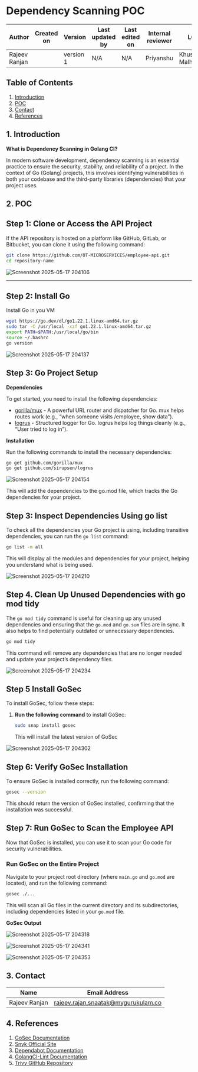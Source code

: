 # Dependency Scanning POC

| Author      | Created on  | Version    | Last updated by | Last edited on | Internal reviewer |   L0     |    L1     |    L2   |
|-------------|-------------|------------|-----------------|----------------|-------------------|----------|-----------|-----------|
| Rajeev Ranjan    |     | version 1  | N/A        |     N/A   |     Priyanshu         | Khushi Malhotra  | Mukul Joshi     | Piyush Upadhyay  |


## Table of Contents
1. [Introduction](#1-introduction) 
2. [POC](#2-poc)
3. [Contact](#3-contact)
4. [References](#4-references)

## 1. Introduction
**What is Dependency Scanning in Golang CI?**

In modern software development, dependency scanning is an essential practice to ensure the security, stability, and reliability of a project. In the context of Go (Golang) projects, this involves identifying vulnerabilities in both your codebase and the third-party libraries (dependencies) that your project uses.

## 2. POC 


## Step 1: Clone or Access the API Project

If the API repository is hosted on a platform like GitHub, GitLab, or Bitbucket, you can clone it using the following command:

```bash
git clone https://github.com/OT-MICROSERVICES/employee-api.git
cd repository-name
```
![Screenshot 2025-05-17 204106](https://github.com/user-attachments/assets/79cb953b-2990-4c20-b728-557465731f0d)

---

## Step 2:   Install Go

Install Go in you VM

```bash
wget https://go.dev/dl/go1.22.1.linux-amd64.tar.gz
sudo tar -C /usr/local -xzf go1.22.1.linux-amd64.tar.gz
export PATH=$PATH:/usr/local/go/bin
source ~/.bashrc
go version
```

![Screenshot 2025-05-17 204137](https://github.com/user-attachments/assets/ab534fa5-5c8d-4d8d-8b39-956c04b5d45d)


## Step 3:   Go Project Setup



**Dependencies**

To get started, you need to install the following dependencies:

- [gorilla/mux](https://github.com/gorilla/mux) - A powerful URL router and dispatcher for Go. mux helps routes work (e.g., “when someone visits /employee, show data”).
- [logrus](https://github.com/sirupsen/logrus) - Structured logger for Go. logrus helps log things cleanly (e.g., “User tried to log in”).


**Installation**

Run the following commands to install the necessary dependencies:

```bash
go get github.com/gorilla/mux
go get github.com/sirupsen/logrus

```

![Screenshot 2025-05-17 204154](https://github.com/user-attachments/assets/22cd854d-cdcc-4877-bb8e-8a18872e95e5)



This will add the dependencies to the go.mod file, which tracks the Go dependencies for your project.

## Step 3: Inspect Dependencies Using go list
 
To check all the dependencies your Go project is using, including transitive dependencies, you can run the `go list` command:

```bash
go list -m all
```

This will display all the modules and dependencies for your project, helping you understand what is being used.

![Screenshot 2025-05-17 204210](https://github.com/user-attachments/assets/12dcc3ee-df29-42ab-9ebf-9dd442e9971b)


## Step 4. Clean Up Unused Dependencies with go mod tidy

The `go mod tidy` command is useful for cleaning up any unused dependencies and ensuring that the `go.mod` and `go.sum` files are in sync. It also helps to find potentially outdated or unnecessary dependencies.

```bash
go mod tidy
```

This command will remove any dependencies that are no longer needed and update your project’s dependency files.

![Screenshot 2025-05-17 204234](https://github.com/user-attachments/assets/8226a186-ccaa-4945-b2c1-24937832a109)


## Step 5  Install GoSec

To install GoSec, follow these steps:

1. **Run the following command** to install GoSec:

   ```bash
   sudo snap install gosec
   ```

   This will install the latest version of GoSec

![Screenshot 2025-05-17 204302](https://github.com/user-attachments/assets/100b82fa-9d96-4946-91ec-9ba17b13d14e)


## Step 6: Verify GoSec Installation

To ensure GoSec is installed correctly, run the following command:

```bash
gosec --version
```

This should return the version of GoSec installed, confirming that the installation was successful.


## Step 7: Run GoSec to Scan the Employee API

Now that GoSec is installed, you can use it to scan your Go code for security vulnerabilities.

### Run GoSec on the Entire Project

Navigate to your project root directory (where `main.go` and `go.mod` are located), and run the following command:

```bash
gosec ./...
```

This will scan all Go files in the current directory and its subdirectories, including dependencies listed in your `go.mod` file.

 **GoSec Output**

![Screenshot 2025-05-17 204318](https://github.com/user-attachments/assets/0717f0ed-169d-4e43-a7ab-72458b2f0a33)

![Screenshot 2025-05-17 204341](https://github.com/user-attachments/assets/98433b8e-4d77-4408-aca2-ec19aecb561d)

![Screenshot 2025-05-17 204353](https://github.com/user-attachments/assets/2e647dd4-87a6-4ebc-a460-b119b7761886)

## 3. Contact 

| Name| Email Address      |
|-----|--------------------------|
| Rajeev Ranjan          |     rajeev.rajan.snaatak@mygurukulam.co |

## 4. References

1. [GoSec Documentation](https://github.com/securego/gosec)
2. [Snyk Official Site](https://snyk.io/)
3. [Dependabot Documentation](https://docs.github.com/en/github/administering-a-repository/keeping-your-dependencies-updated-automatically)
4. [GolangCI-Lint Documentation](https://golangci-lint.run/)
5. [Trivy GitHub Repository](https://github.com/aquasecurity/trivy)

